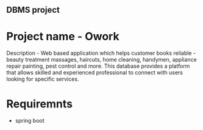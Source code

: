 ## DBMS project 

# Project name - Owork
Description -  Web based application which helps customer books reliable -beauty treatment massages, haircuts, home cleaning, handymen, appliance repair painting, pest control and more. This database provides a platform that allows skilled and experienced professional to connect with users looking for specific services.

# Requiremnts
<ul>
<li>spring boot</li>
 </ul>